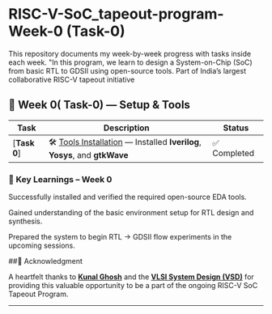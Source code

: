 # RISC-V-SoC_tapeout-program-Week-0 (Task-0)
This repository documents my week-by-week progress with tasks inside each week. "In this program, we learn to design a System-on-Chip (SoC) from basic RTL to GDSII using open-source tools. Part of India’s largest collaborative RISC-V tapeout initiative

## 📅 Week 0( Task-0)  — Setup & Tools

| Task | Description | Status |
|------|-------------|---------|
| [**Task 0**] | 🛠️ [Tools Installation](Task-0/README.md) — Installed **Iverilog**, **Yosys**, and **gtkWave** | ✅ Completed |



### 🌟 Key Learnings – Week 0

Successfully installed and verified the required open-source EDA tools.

Gained understanding of the basic environment setup for RTL design and synthesis.

Prepared the system to begin RTL → GDSII flow experiments in the upcoming sessions.

##🙏 Acknowledgment


A heartfelt thanks to [**Kunal Ghosh**](https://github.com/kunalg123) and the **[VLSI System Design (VSD)](https://vsdiat.vlsisystemdesign.com/)** for providing this valuable opportunity to be a part of the ongoing RISC-V SoC Tapeout Program.


---
